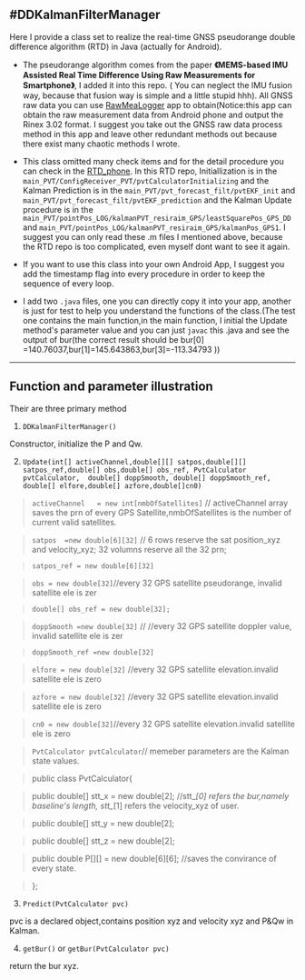 #DDKalmanFilterManager
------

Here I provide a class set to realize the real-time GNSS pseudorange double difference algorithm (RTD) in Java (actually for Android).

* The pseudorange algorithm comes from the paper **《MEMS-based IMU Assisted Real Time Difference Using Raw Measurements for Smartphone》**, I added it into this repo. ( You can neglect the IMU fusion way, because that fusion way is simple and a little stupid hhh). All GNSS raw data you can use [RawMeaLogger](https://github.com/milkytipo/RawMeaLogger) app to obtain(Notice:this app can obtain the raw measurement data from Android phone and output the Rinex 3.02 format. I suggest you take out the GNSS raw data process method in this app and leave other redundant methods out because there exist many chaotic methods I wrote.

* This class omitted many check items and for the detail procedure you can check in the [RTD_phone](https://github.com/milkytipo/RTD_phone). In this RTD repo, Initiallization is in the `main_PVT/ConfigReceiver_PVT/pvtCalculatorInitializing` and the Kalman Prediction is in the `main_PVT/pvt_forecast_filt/pvtEKF_init` and `main_PVT/pvt_forecast_filt/pvtEKF_prediction` and the Kalman Update procedure is in the `main_PVT/pointPos_LOG/kalmanPVT_resiraim_GPS/leastSquarePos_GPS_DD` and `main_PVT/pointPos_LOG/kalmanPVT_resiraim_GPS/kalmanPos_GPS1`. I suggest you can only read these .m files I mentioned above, because the RTD repo is too complicated, even myself dont want to see it again.
* If you want to use this class into your own Android App, I suggest you add the timestamp flag into every procedure in order to keep the sequence of every loop.
* I add two `.java` files, one you can directly copy it into your app, another is just for test to help you understand the functions of the class.(The test one contains the main function,in the main function, I initial the Update method's parameter value and you can just `javac` this .java and see the output of bur(the correct result should be bur[0] =140.76037,bur\[1]=145.643863,bur\[3]=-113.34793 ))


------
## Function and parameter illustration

Their are three primary method
1. `DDKalmanFilterManager()`

Constructor, initialize the P and Qw.


2. `Update(int[] activeChannel,double[][] satpos,double[][] satpos_ref,double[] obs,double[] obs_ref, PvtCalculator pvtCalculator,  double[] doppSmooth, double[] doppSmooth_ref, double[] elfore,double[] azfore,double[]cn0)`

>`activeChannel   = new int[nmbOfSatellites]` // activeChannel array saves the prn of every GPS Satellite,nmbOfSatellites is the number of current valid satellites.

>`satpos  =new double[6][32]` // 6 rows reserve the sat position_xyz and velocity_xyz; 32 volumns reserve all the 32 prn;

>`satpos_ref = new double[6][32] `

>`obs = new double[32]`//every 32 GPS satellite pseudorange, invalid satellite ele is zer

>`double[] obs_ref = new double[32];`

>`doppSmooth =new double[32]` // //every 32 GPS satellite doppler value, invalid satellite ele is zer

>`doppSmooth_ref =new double[32]`

>`elfore = new double[32]` //every 32 GPS satellite elevation.invalid satellite ele is zero

>`azfore = new double[32]` //every 32 GPS satellite elevation.invalid satellite ele is zero

>`cn0 = new double[32]`//every 32 GPS satellite elevation.invalid satellite ele is zero

>`PvtCalculator pvtCalculator`// memeber parameters are the Kalman state values.

>public  class  PvtCalculator{

>	public double[] stt_x  = new double[2];  //stt_*[0] refers the bur,namely baseline's length, stt_*[1] refers the velocity_xyz of user.

>	public double[] stt_y = new double[2];

>	public double[] stt_z  = new double[2];

>	public double P[][] = new double[6][6];  //saves the convirance of every state.

>};



3. `Predict(PvtCalculator pvc)`

pvc is a declared object,contains position xyz and velocity xyz and P&Qw in Kalman.


4. `getBur()` or `getBur(PvtCalculator pvc)`

return the bur xyz.

